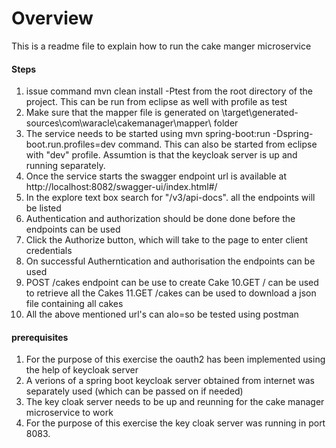 # Overview

This is a readme file to explain how to run the cake manger microservice

#### Steps

1. issue command mvn clean install -Ptest from the root directory of the project. This can be run from eclipse as well with profile as test
2. Make sure that the mapper file is generated on \target\generated-sources\com\waracle\cakemanager\mapper\ folder
3. The service needs to be started using mvn spring-boot:run -Dspring-boot.run.profiles=dev command. This can also be started from eclipse with "dev" profile. Assumtion is that the keycloak server is up and running separately.
4. Once the service starts the swagger endpoint url is available at http://localhost:8082/swagger-ui/index.html#/
5. In the explore text box search for "/v3/api-docs". all the endpoints will be listed
6. Authentication and authorization should be done done before the endpoints can be used
7. Click the Authorize button, which will take to the page to enter client credentials
8. On successful Autherntication and authorisation the endpoints can be used
9. POST /cakes endpoint can be use to create Cake
10.GET / can be used to retrieve all the Cakes 
11.GET /cakes can be used to download a json file containing all cakes
12. All the above mentioned url's can alo=so be tested using postman

#### prerequisites
1. For the purpose of this exercise the oauth2 has been implemented using the help of keycloak server
2. A verions of a spring boot keycloak server obtained from internet was separately used (which can be passed on if needed) 
3. The key cloak server needs to be up and reunning for the cake manager microservice to work
4. For the purpose of this exercise the key cloak server was running in port 8083.